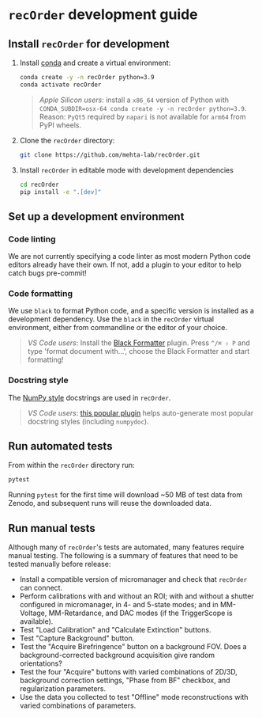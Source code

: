 # `recOrder` development guide

## Install `recOrder` for development

1. Install [conda](https://github.com/conda-forge/miniforge) and create a virtual environment:

    ```sh
    conda create -y -n recOrder python=3.9
    conda activate recOrder
    ```

    > *Apple Silicon users*: install a `x86_64` version of Python with `CONDA_SUBDIR=osx-64 conda create -y -n recOrder python=3.9`.
    > Reason: `PyQt5` required by `napari` is not available for `arm64` from PyPI wheels.

2. Clone the `recOrder` directory:

    ```sh
    git clone https://github.com/mehta-lab/recOrder.git
    ```

3. Install `recOrder` in editable mode with development dependencies

    ```sh
    cd recOrder
    pip install -e ".[dev]"
    ```

## Set up a development environment

### Code linting

We are not currently specifying a code linter as most modern Python code editors already have their own. If not, add a plugin to your editor to help catch bugs pre-commit!

### Code formatting

We use `black` to format Python code, and a specific version is installed as a development dependency. Use the `black` in the `recOrder` virtual environment, either from commandline or the editor of your choice.

> *VS Code users*: Install the [Black Formatter](https://marketplace.visualstudio.com/items?itemName=ms-python.black-formatter) plugin. Press `^/⌘ ⇧ P` and type 'format document with...', choose the Black Formatter and start formatting!

### Docstring style

The [NumPy style](https://numpydoc.readthedocs.io/en/latest/format.html) docstrings are used in `recOrder`.

> *VS Code users*: [this popular plugin](https://marketplace.visualstudio.com/items?itemName=njpwerner.autodocstring) helps auto-generate most popular docstring styles (including `numpydoc`).

## Run automated tests

From within the `recOrder` directory run:

```sh
pytest
```

Running `pytest` for the first time will download ~50 MB of test data from Zenodo, and subsequent runs will reuse the downloaded data.

## Run manual tests

Although many of `recOrder`'s tests are automated, many features require manual testing. The following is a summary of features that need to be tested manually before release:

* Install a compatible version of micromanager and check that `recOrder` can connect.
* Perform calibrations with and without an ROI; with and without a shutter configured in micromanager, in 4- and 5-state modes; and in MM-Voltage, MM-Retardance, and DAC modes (if the TriggerScope is available).  
* Test "Load Calibration" and "Calculate Extinction" buttons.
* Test "Capture Background" button.
* Test the "Acquire Birefringence" button on a background FOV. Does a background-corrected background acquisition give random orientations?
* Test the four "Acquire" buttons with varied combinations of 2D/3D, background correction settings, "Phase from BF" checkbox, and regularization parameters.
* Use the data you collected to test "Offline" mode reconstructions with varied combinations of parameters.  
